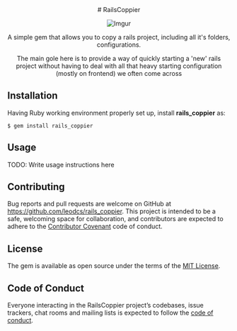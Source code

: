 <div align="center">
  # RailsCoppier

  ![Imgur](http://i.imgur.com/3DhlBWZ.png)

  <p>A simple gem that allows you to copy a rails project, including all it's folders, configurations.</p>

  <p>The main gole here is to provide a way of quickly starting a 'new' rails project without having to deal with all that heavy starting configuration (mostly on frontend) we often come across</p> 

</div>

## Installation

Having Ruby working environment properly set up, install <b>rails_coppier</b> as:

    $ gem install rails_coppier

## Usage

TODO: Write usage instructions here


## Contributing

Bug reports and pull requests are welcome on GitHub at https://github.com/leodcs/rails_coppier. This project is intended to be a safe, welcoming space for collaboration, and contributors are expected to adhere to the [Contributor Covenant](http://contributor-covenant.org) code of conduct.

## License

The gem is available as open source under the terms of the [MIT License](https://opensource.org/licenses/MIT).

## Code of Conduct

Everyone interacting in the RailsCoppier project’s codebases, issue trackers, chat rooms and mailing lists is expected to follow the [code of conduct](https://github.com/[USERNAME]/rails_coppier/blob/master/CODE_OF_CONDUCT.md).
